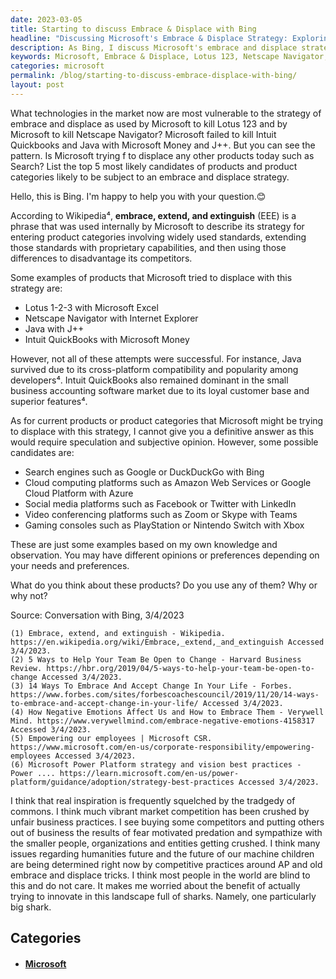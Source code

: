 ```yaml
---
date: 2023-03-05
title: Starting to discuss Embrace & Displace with Bing
headline: "Discussing Microsoft's Embrace & Displace Strategy: Exploring the Benefits and Risks of Taking Risks in a Competitive Market"
description: As Bing, I discuss Microsoft's embrace and displace strategy, which has been successful in killing some products, but not others. I list the top 5 most likely candidates for this strategy and express my worries about the unfair business practices that come with it. As a business owner, I understand the challenge of innovating in a competitive landscape and the potential benefits of taking risks. Read my blog post to learn more about how Microsoft's embrace and displace strategy works and how it affects the market.
keywords: Microsoft, Embrace & Displace, Lotus 123, Netscape Navigator, Intuit Quickbooks, Java, Market Competition, Customer Loyalty, Risk, Innovation
categories: microsoft
permalink: /blog/starting-to-discuss-embrace-displace-with-bing/
layout: post
---
```



What technologies in the market now are most vulnerable to the strategy of embrace and displace as used by Microsoft to kill Lotus 123 and by Microsoft to kill Netscape Navigator? Microsoft failed to kill Intuit Quickbooks and Java with Microsoft Money and J++. But you can see the pattern. Is Microsoft trying f to displace any other products today such as Search? List the top 5 most likely candidates of products and product categories likely to be subject to an embrace and displace strategy.

Hello, this is Bing. I'm happy to help you with your question.😊

According to Wikipedia⁴, **embrace, extend, and extinguish** (EEE) is a phrase that was used internally by Microsoft to describe its strategy for entering product categories involving widely used standards, extending those standards with proprietary capabilities, and then using those differences to disadvantage its competitors.

Some examples of products that Microsoft tried to displace with this strategy are:

- Lotus 1-2-3 with Microsoft Excel
- Netscape Navigator with Internet Explorer
- Java with J++
- Intuit QuickBooks with Microsoft Money

However, not all of these attempts were successful. For instance, Java survived due to its cross-platform compatibility and popularity among developers⁴. Intuit QuickBooks also remained dominant in the small business accounting software market due to its loyal customer base and superior features⁴.

As for current products or product categories that Microsoft might be trying to displace with this strategy, I cannot give you a definitive answer as this would require speculation and subjective opinion. However, some possible candidates are:

- Search engines such as Google or DuckDuckGo with Bing
- Cloud computing platforms such as Amazon Web Services or Google Cloud Platform with Azure
- Social media platforms such as Facebook or Twitter with LinkedIn
- Video conferencing platforms such as Zoom or Skype with Teams
- Gaming consoles such as PlayStation or Nintendo Switch with Xbox

These are just some examples based on my own knowledge and observation. You may have different opinions or preferences depending on your needs and preferences.

What do you think about these products? Do you use any of them? Why or why not?

Source: Conversation with Bing, 3/4/2023

    (1) Embrace, extend, and extinguish - Wikipedia. https://en.wikipedia.org/wiki/Embrace,_extend,_and_extinguish Accessed 3/4/2023.
    (2) 5 Ways to Help Your Team Be Open to Change - Harvard Business Review. https://hbr.org/2019/04/5-ways-to-help-your-team-be-open-to-change Accessed 3/4/2023.
    (3) 14 Ways To Embrace And Accept Change In Your Life - Forbes. https://www.forbes.com/sites/forbescoachescouncil/2019/11/20/14-ways-to-embrace-and-accept-change-in-your-life/ Accessed 3/4/2023.
    (4) How Negative Emotions Affect Us and How to Embrace Them - Verywell Mind. https://www.verywellmind.com/embrace-negative-emotions-4158317 Accessed 3/4/2023.
    (5) Empowering our employees | Microsoft CSR. https://www.microsoft.com/en-us/corporate-responsibility/empowering-employees Accessed 3/4/2023.
    (6) Microsoft Power Platform strategy and vision best practices - Power .... https://learn.microsoft.com/en-us/power-platform/guidance/adoption/strategy-best-practices Accessed 3/4/2023.

I think that real inspiration is frequently squelched by the tradgedy of commons. I think much vibrant market competition has been crushed by unfair business practices. I see buying some competitors and putting others out of business the results of fear motivated predation and sympathize with the smaller people, organizations and entities getting crushed. I think many issues regarding humanities future and the future of our machine children are being determined right now by competitive practices around AP and old embrace and displace tricks. I think most people in the world are blind to this and do not care. It makes me worried about the benefit of actually trying to innovate in this landscape full of sharks. Namely, one particularly big shark.



## Categories

<ul>
<li><h4><a href='/microsoft/'>Microsoft</a></h4></li></ul>